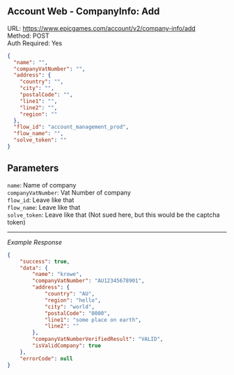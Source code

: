 ## Account Web - CompanyInfo: Add

URL: https://www.epicgames.com/account/v2/company-info/add \
Method: POST \
Auth Required: Yes

```json
{
  "name": "",
  "companyVatNumber": "",
  "address": {
    "country": "",
    "city": "",
    "postalCode": "",
    "line1": "",
    "line2": "",
    "region": ""
  },
  "flow_id": "account_management_prod",
  "flow_name": "",
  "solve_token": ""
}
```

## Parameters

`name`: Name of company <br/>
`companyVatNumber`: Vat Number of company <br/>
`flow_id`: Leave like that <br/>
`flow_name`: Leave like that <br/>
`solve_token`: Leave like that (Not sued here, but this would be the captcha token)

---

_Example Response_

```json
{
    "success": true,
    "data": {
        "name": "krowe",
        "companyVatNumber": "AU12345678901",
        "address": {
            "country": "AU",
            "region": "hello",
            "city": "world",
            "postalCode": "0000",
            "line1": "some place on earth",
            "line2": ""
        },
        "companyVatNumberVerifiedResult": "VALID",
        "isValidCompany": true
    },
    "errorCode": null
}
```